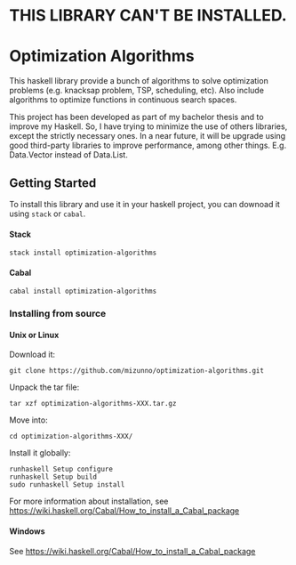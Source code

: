 # THIS LIBRARY CAN'T BE INSTALLED.

# Optimization Algorithms

This haskell library provide a bunch of algorithms to solve optimization problems (e.g. knacksap problem, TSP, scheduling, etc). Also include algorithms to optimize functions in continuous search spaces.

This project has been developed as part of my bachelor thesis and to improve my Haskell. So, I have trying to minimize the use of others libraries, except the strictly necessary ones. In a near future, it will be upgrade using good third-party libraries to improve performance, among other things. E.g. Data.Vector instead of Data.List.

## Getting Started

To install this library and use it in your haskell project, you can downoad it using `stack` or `cabal`.

#### Stack

```
stack install optimization-algorithms
```

#### Cabal

```
cabal install optimization-algorithms
```

### Installing from source

#### Unix or Linux

Download it:

```
git clone https://github.com/mizunno/optimization-algorithms.git
```

Unpack the tar file:
```
tar xzf optimization-algorithms-XXX.tar.gz
```

Move into:
```
cd optimization-algorithms-XXX/
```

Install it globally:
```
runhaskell Setup configure
runhaskell Setup build
sudo runhaskell Setup install 
```

For more information about installation, see https://wiki.haskell.org/Cabal/How_to_install_a_Cabal_package

#### Windows

See https://wiki.haskell.org/Cabal/How_to_install_a_Cabal_package
